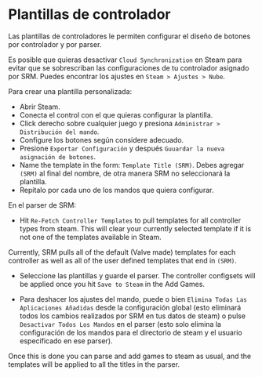 # Plantillas de controlador
Las plantillas de controladores le permiten configurar el diseño de botones por controlador y por parser.

Es posible que quieras desactivar `Cloud Synchronization` en Steam para evitar que se sobrescriban las configuraciones de tu controlador asignado por SRM. Puedes encontrar los ajustes en `Steam > Ajustes > Nube`.

Para crear una plantilla personalizada:
* Abrir Steam.
* Conecta el control con el que quieras configurar la plantilla.
* Click derecho sobre cualquier juego y presiona `Administrar > Distribución del mando`.
* Configure los botones según considere adecuado.
* Presione `Exportar Configuración` y después `Guuardar la nueva asignación de botones`.
* Name the template in the form: `Template Title (SRM)`. Debes agregar `(SRM)` al final del nombre, de otra manera SRM no seleccionará la plantilla.
* Repítalo por cada uno de los mandos que quiera configurar.

En el parser de SRM:
* Hit `Re-Fetch Controller Templates` to pull templates for all controller types from steam. This will clear your currently selected template if it is not one of the templates available in Steam.

Currently, SRM pulls all of the default (Valve made) templates for each controller as well as all of the user defined templates that end in `(SRM)`.

* Seleccione las plantillas y guarde el parser. The controller configsets will be applied once you hit `Save to Steam` in the Add Games.

* Para deshacer los ajustes del mando, puede o bien `Elimina Todas Las Aplicaciones Añadidas` desde la configuración global (esto eliminará todos los cambios realizados por SRM en tus datos de steam) o pulse `Desactivar Todos Los Mandos` en el parser (esto solo elimina la configuración de los mandos para el directorio de steam y el usuario especificado en ese parser).

Once this is done you can parse and add games to steam as usual, and the templates will be applied to all the titles in the parser.


